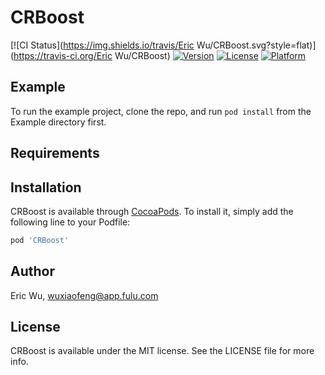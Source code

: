 # CRBoost

[![CI Status](https://img.shields.io/travis/Eric Wu/CRBoost.svg?style=flat)](https://travis-ci.org/Eric Wu/CRBoost)
[![Version](https://img.shields.io/cocoapods/v/CRBoost.svg?style=flat)](https://cocoapods.org/pods/CRBoost)
[![License](https://img.shields.io/cocoapods/l/CRBoost.svg?style=flat)](https://cocoapods.org/pods/CRBoost)
[![Platform](https://img.shields.io/cocoapods/p/CRBoost.svg?style=flat)](https://cocoapods.org/pods/CRBoost)

## Example

To run the example project, clone the repo, and run `pod install` from the Example directory first.

## Requirements

## Installation

CRBoost is available through [CocoaPods](https://cocoapods.org). To install
it, simply add the following line to your Podfile:

```ruby
pod 'CRBoost'
```

## Author

Eric Wu, wuxiaofeng@app.fulu.com

## License

CRBoost is available under the MIT license. See the LICENSE file for more info.
